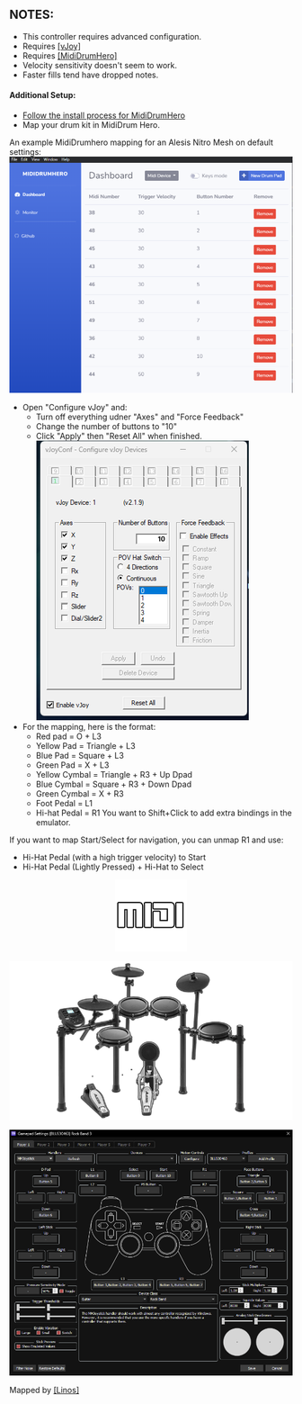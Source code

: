## NOTES:

* This controller requires advanced configuration.
* Requires [[vJoy]](https://github.com/jshafer817/vJoy/releases)
* Requires [[MidiDrumHero]](https://github.com/ejj28/mididrumhero/releases/latest)
* Velocity sensitivity doesn't seem to work.
* Faster fills tend have dropped notes.

#### Additional Setup:

* [Follow the install process for MidiDrumHero](https://github.com/ejj28/mididrumhero)
* Map your drum kit in MidiDrum Hero.

An example MidiDrumhero mapping for an Alesis Nitro Mesh on default settings:
![MIDI Drum Hero](mididrumhero.png "MIDI Drum Hero") 


* Open "Configure vJoy" and:
	* Turn off everything udner "Axes" and "Force Feedback"
	* Change the number of buttons to "10"
	* Click "Apply" then "Reset All" when finished.
![vJoy](vjoy.png "vJoy") 
* For the mapping, here is the format:
	* Red pad = O + L3
	* Yellow Pad = Triangle + L3
	* Blue Pad = Square + L3
	* Green Pad = X + L3
	* Yellow Cymbal = Triangle + R3 + Up Dpad
	* Blue Cymbal = Square + R3 + Down Dpad
	* Green Cymbal = X + R3
	* Foot Pedal = L1
	* Hi-hat Pedal = R1
You want to Shift+Click to add extra bindings in the emulator.

If you want to map Start/Select for navigation, you can unmap R1 and use:
* Hi-Hat Pedal (with a high trigger velocity) to Start
* Hi-Hat Pedal (Lightly Pressed) + Hi-Hat to Select

<div align="center">

![Platform](platform.png "Platform") 

![Controller](controller.png "Controller") 

![Mapping](mapping.png "Mapping") 

</div>

Mapped by [[Linos]](https://www.youtube.com/@LinosMelendi)